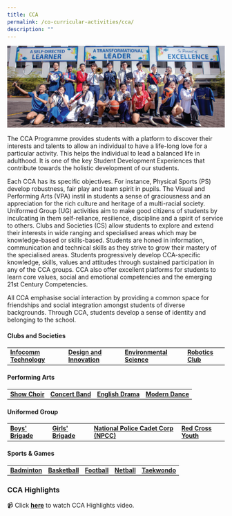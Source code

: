 ```yaml
---
title: CCA
permalink: /co-curricular-activities/cca/
description: ""
---
```

![](/images/CCA/rgt%202022%20cca%20leaders%20webbanner.jpg)

The CCA Programme provides students with a platform to discover their interests and talents to allow an individual to have a life-long love for a particular activity. This helps the individual to lead a balanced life in adulthood. It is one of the key Student Development Experiences that contribute towards the holistic development of our students. 

Each CCA has its specific objectives. For instance, Physical Sports (PS) develop robustness, fair play and team spirit in pupils. The Visual and Performing Arts (VPA) instil in students a sense of graciousness and an appreciation for the rich culture and heritage of a multi-racial society. Uniformed Group (UG) activities aim to make good citizens of students by inculcating in them self-reliance, resilience, discipline and a spirit of service to others. Clubs and Societies (CS) allow students to explore and extend their interests in wide ranging and specialised areas which may be knowledge-based or skills-based. Students are honed in information, communication and technical skills as they strive to grow their mastery of the specialised areas. Students progressively develop CCA-specific knowledge, skills, values and attitudes through sustained participation in any of the CCA groups. CCA also offer excellent platforms for students to learn core values, social and emotional competencies and the emerging 21st Century Competencies. 

All CCA emphasise social interaction by providing a common space for friendships and social integration amongst students of diverse backgrounds. Through CCA, students develop a sense of identity and belonging to the school.

#### **Clubs and Societies**

|  |  |  |  |
| -------- | -------- | -------- | -------- |
| [**Infocomm Technology**](/co-curricular-activities/clubs-and-societies/infocomm-technology/) | [**Design and Innovation**](/co-curricular-activities/clubs-and-societies/design-and-innovation/) | [**Environmental Science**](/co-curricular-activities/clubs-and-societies/environmental-science/) | [**Robotics Club**](/co-curricular-activities/clubs-and-societies/robotics-club/)

#### **Performing Arts**

|  |  |  |  |
| -------- | -------- | -------- | ------- |
| [**Show Choir**](/co-curricular-activities/performing-arts/choir/) | [**Concert Band**](/co-curricular-activities/performing-arts/concert-band/) | [**English Drama**](/co-curricular-activities/performing-arts/english-drama/) | [**Modern Dance**](/co-curricular-activities/performing-arts/modern-dance/) |

#### **Uniformed Group**

|  |  |  |  |
| -------- | -------- | -------- | -------- |
| [**Boys' Brigade**](/co-curricular-activities/uniformed-groups/boys-brigade/) | [**Girls' Brigade**](/co-curricular-activities/uniformed-groups/girls-brigade/) | [**National Police Cadet Corp (NPCC)**](/co-curricular-activities/uniformed-groups/npcc/) | [**Red Cross Youth**](/co-curricular-activities/uniformed-groups/red-cross/) |

#### **Sports & Games**

|  |  |  |  |  |
| -------- | -------- | -------- | -------- | -------- |
| [**Badminton**](/co-curricular-activities/sports-and-games/badminton/) | [**Basketball**](/co-curricular-activities/sports-and-games/basketball/) | [**Football**](/co-curricular-activities/sports-and-games/football/) |[**Netball**](/co-curricular-activities/sports-and-games/netball/) |[**Taekwondo**](/co-curricular-activities/sports-and-games/taekwondo/) | 

### CCA Highlights

📹 Click [**here**](https://youtu.be/_Xcdl-ea4dM) to watch CCA Highlights video.